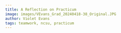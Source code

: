 ```yaml
---
title: A Reflection on Practicum
image: images/VEvans_Grad_20240418-38_Original.JPG
author: Violet Evans
tags: teamwork, ncsu, practicum
---
```

